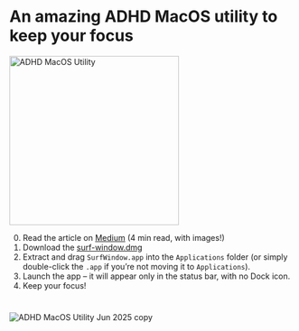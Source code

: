 # An amazing ADHD MacOS utility to keep your focus
<img 
  src="https://github.com/user-attachments/assets/84150802-9fd9-48c4-86a9-0ed17ded828a" 
  alt="ADHD MacOS Utility" 
  width="300" 
/>

0. Read the article on [Medium](https://mikhailov-al.medium.com/an-amazing-adhd-macos-app-for-you-routine-be79eaf3c89e) (4 min read, with images!)
1. Download the [surf-window.dmg](https://github.com/MikhailovAl/surf-window-macos/releases/download/v1.1/surf-window.dmg)
2. Extract and drag `SurfWindow.app` into the `Applications` folder (or simply double-click the `.app` if you’re not moving it to `Applications`).
3. Launch the app – it will appear only in the status bar, with no Dock icon.
4. Keep your focus!
   
# 
![ADHD MacOS Utility Jun 2025 copy](https://github.com/user-attachments/assets/d43963af-08d8-44a0-b7ad-0292b6dfa62d)

